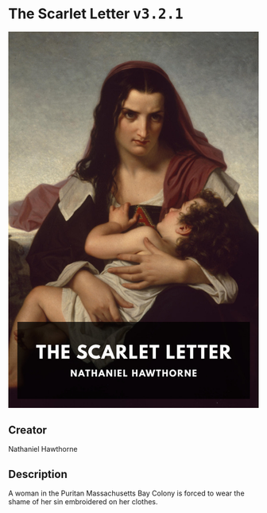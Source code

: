 
# The Scarlet Letter <kbd>v3.2.1</kbd>

<center>
  <img src="./cover-1024.jpg"/>
</center>

## Creator
Nathaniel Hawthorne

## Description
A woman in the Puritan Massachusetts Bay Colony is forced to wear the shame of her sin embroidered on her clothes.
